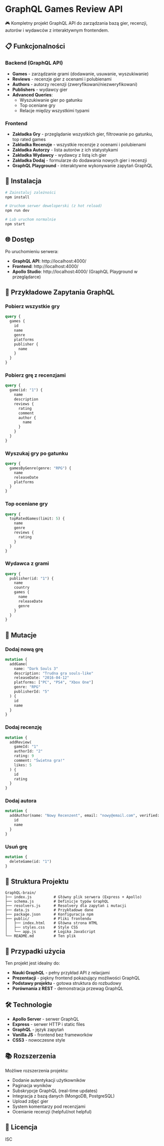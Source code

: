 # GraphQL Games Review API

🎮 Kompletny projekt GraphQL API do zarządzania bazą gier, recenzji, autorów i wydawców z interaktywnym frontendem.

## 📋 Funkcjonalności

### Backend (GraphQL API)

- **Games** - zarządzanie grami (dodawanie, usuwanie, wyszukiwanie)
- **Reviews** - recenzje gier z ocenami i polubienami
- **Authors** - autorzy recenzji (zweryfikowani/niezweryfikowani)
- **Publishers** - wydawcy gier
- **Advanced Queries**:
  - Wyszukiwanie gier po gatunku
  - Top oceniane gry
  - Relacje między wszystkimi typami

### Frontend

- **Zakładka Gry** - przeglądanie wszystkich gier, filtrowanie po gatunku, top rated games
- **Zakładka Recenzje** - wszystkie recenzje z ocenami i polubienami
- **Zakładka Autorzy** - lista autorów z ich statystykami
- **Zakładka Wydawcy** - wydawcy z listą ich gier
- **Zakładka Dodaj** - formularze do dodawania nowych gier i recenzji
- **GraphQL Playground** - interaktywne wykonywanie zapytań GraphQL

## 🚀 Instalacja

```bash
# Zainstaluj zależności
npm install

# Uruchom serwer deweloperski (z hot reload)
npm run dev

# Lub uruchom normalnie
npm start
```

## 🌐 Dostęp

Po uruchomieniu serwera:

- **GraphQL API**: http://localhost:4000/
- **Frontend**: http://localhost:4000/
- **Apollo Studio**: http://localhost:4000/ (GraphQL Playground w przeglądarce)

## 📝 Przykładowe Zapytania GraphQL

### Pobierz wszystkie gry

```graphql
query {
  games {
    id
    name
    genre
    platforms
    publisher {
      name
    }
  }
}
```

### Pobierz grę z recenzjami

```graphql
query {
  game(id: "1") {
    name
    description
    reviews {
      rating
      comment
      author {
        name
      }
    }
  }
}
```

### Wyszukaj gry po gatunku

```graphql
query {
  gamesByGenre(genre: "RPG") {
    name
    releaseDate
    platforms
  }
}
```

### Top oceniane gry

```graphql
query {
  topRatedGames(limit: 5) {
    name
    genre
    reviews {
      rating
    }
  }
}
```

### Wydawca z grami

```graphql
query {
  publisher(id: "1") {
    name
    country
    games {
      name
      releaseDate
      genre
    }
  }
}
```

## 🔧 Mutacje

### Dodaj nową grę

```graphql
mutation {
  addGame(
    name: "Dark Souls 3"
    description: "Trudna gra souls-like"
    releaseDate: "2016-04-12"
    platforms: ["PC", "PS4", "Xbox One"]
    genre: "RPG"
    publisherId: "5"
  ) {
    id
    name
  }
}
```

### Dodaj recenzję

```graphql
mutation {
  addReview(
    gameId: "1"
    authorId: "2"
    rating: 9
    comment: "Świetna gra!"
    likes: 5
  ) {
    id
    rating
  }
}
```

### Dodaj autora

```graphql
mutation {
  addAuthor(name: "Nowy Recenzent", email: "nowy@email.com", verified: true) {
    id
    name
  }
}
```

### Usuń grę

```graphql
mutation {
  deleteGame(id: "1")
}
```

## 📁 Struktura Projektu

```
GraphQL-brain/
├── index.js          # Główny plik serwera (Express + Apollo)
├── schema.js         # Definicje typów GraphQL
├── resolvers.js      # Resolvery dla zapytań i mutacji
├── data.js           # Przykładowe dane
├── package.json      # Konfiguracja npm
├── public/           # Pliki frontendu
│   ├── index.html    # Główna strona HTML
│   ├── styles.css    # Style CSS
│   └── app.js        # Logika JavaScript
└── README.md         # Ten plik
```

## 🎯 Przypadki użycia

Ten projekt jest idealny do:

- **Nauki GraphQL** - pełny przykład API z relacjami
- **Prezentacji** - piękny frontend pokazujący możliwości GraphQL
- **Podstawy projektu** - gotowa struktura do rozbudowy
- **Porównania z REST** - demonstracja przewag GraphQL

## 🛠️ Technologie

- **Apollo Server** - serwer GraphQL
- **Express** - serwer HTTP i static files
- **GraphQL** - język zapytań
- **Vanilla JS** - frontend bez frameworków
- **CSS3** - nowoczesne style

## 📚 Rozszerzenia

Możliwe rozszerzenia projektu:

- Dodanie autentykacji użytkowników
- Paginacja wyników
- Subskrypcje GraphQL (real-time updates)
- Integracja z bazą danych (MongoDB, PostgreSQL)
- Upload zdjęć gier
- System komentarzy pod recenzjami
- Ocenianie recenzji (helpful/not helpful)

## 📄 Licencja

ISC
